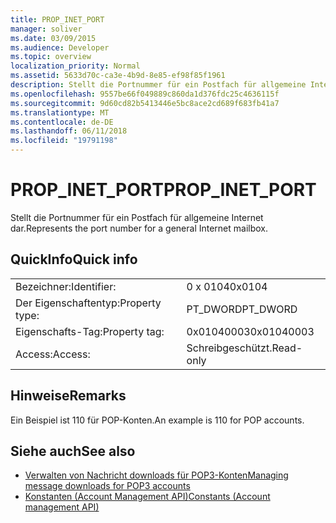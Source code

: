 ```yaml
---
title: PROP_INET_PORT
manager: soliver
ms.date: 03/09/2015
ms.audience: Developer
ms.topic: overview
localization_priority: Normal
ms.assetid: 5633d70c-ca3e-4b9d-8e85-ef98f85f1961
description: Stellt die Portnummer für ein Postfach für allgemeine Internet dar.
ms.openlocfilehash: 9557be66f049889c860da1d376fdc25c4636115f
ms.sourcegitcommit: 9d60cd82b5413446e5bc8ace2cd689f683fb41a7
ms.translationtype: MT
ms.contentlocale: de-DE
ms.lasthandoff: 06/11/2018
ms.locfileid: "19791198"
---
```

# <a name="propinetport"></a><span data-ttu-id="0de0d-103">PROP_INET_PORT</span><span class="sxs-lookup"><span data-stu-id="0de0d-103">PROP_INET_PORT</span></span>

<span data-ttu-id="0de0d-104">Stellt die Portnummer für ein Postfach für allgemeine Internet dar.</span><span class="sxs-lookup"><span data-stu-id="0de0d-104">Represents the port number for a general Internet mailbox.</span></span>
  
## <a name="quick-info"></a><span data-ttu-id="0de0d-105">QuickInfo</span><span class="sxs-lookup"><span data-stu-id="0de0d-105">Quick info</span></span>

|||
|:-----|:-----|
|<span data-ttu-id="0de0d-106">Bezeichner:</span><span class="sxs-lookup"><span data-stu-id="0de0d-106">Identifier:</span></span>  <br/> |<span data-ttu-id="0de0d-107">0 x 0104</span><span class="sxs-lookup"><span data-stu-id="0de0d-107">0x0104</span></span>  <br/> |
|<span data-ttu-id="0de0d-108">Der Eigenschaftentyp:</span><span class="sxs-lookup"><span data-stu-id="0de0d-108">Property type:</span></span>  <br/> |<span data-ttu-id="0de0d-109">PT_DWORD</span><span class="sxs-lookup"><span data-stu-id="0de0d-109">PT_DWORD</span></span>  <br/> |
|<span data-ttu-id="0de0d-110">Eigenschafts-Tag:</span><span class="sxs-lookup"><span data-stu-id="0de0d-110">Property tag:</span></span>  <br/> |<span data-ttu-id="0de0d-111">0x01040003</span><span class="sxs-lookup"><span data-stu-id="0de0d-111">0x01040003</span></span>  <br/> |
|<span data-ttu-id="0de0d-112">Access:</span><span class="sxs-lookup"><span data-stu-id="0de0d-112">Access:</span></span>  <br/> |<span data-ttu-id="0de0d-113">Schreibgeschützt.</span><span class="sxs-lookup"><span data-stu-id="0de0d-113">Read-only</span></span>  <br/> |
   
## <a name="remarks"></a><span data-ttu-id="0de0d-114">Hinweise</span><span class="sxs-lookup"><span data-stu-id="0de0d-114">Remarks</span></span>

<span data-ttu-id="0de0d-115">Ein Beispiel ist 110 für POP-Konten.</span><span class="sxs-lookup"><span data-stu-id="0de0d-115">An example is 110 for POP accounts.</span></span>
  
## <a name="see-also"></a><span data-ttu-id="0de0d-116">Siehe auch</span><span class="sxs-lookup"><span data-stu-id="0de0d-116">See also</span></span>

- [<span data-ttu-id="0de0d-117">Verwalten von Nachricht downloads für POP3-Konten</span><span class="sxs-lookup"><span data-stu-id="0de0d-117">Managing message downloads for POP3 accounts</span></span>](managing-message-downloads-for-pop3-accounts.md) 
- [<span data-ttu-id="0de0d-118">Konstanten (Account Management API)</span><span class="sxs-lookup"><span data-stu-id="0de0d-118">Constants (Account management API)</span></span>](constants-account-management-api.md)

